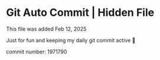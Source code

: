 # Git Auto Commit | Hidden File

This file was added Feb 12, 2025

Just for fun and keeping my daily git commit active 🤪

commit number: 1971790
